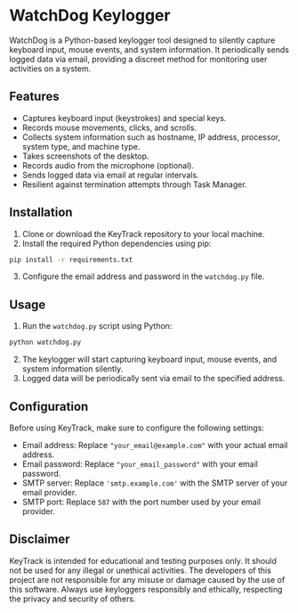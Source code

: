 # WatchDog Keylogger

WatchDog is a Python-based keylogger tool designed to silently capture keyboard input, mouse events, and system information. It periodically sends logged data via email, providing a discreet method for monitoring user activities on a system.

## Features

- Captures keyboard input (keystrokes) and special keys.
- Records mouse movements, clicks, and scrolls.
- Collects system information such as hostname, IP address, processor, system type, and machine type.
- Takes screenshots of the desktop.
- Records audio from the microphone (optional).
- Sends logged data via email at regular intervals.
- Resilient against termination attempts through Task Manager.

## Installation

1. Clone or download the KeyTrack repository to your local machine.
2. Install the required Python dependencies using pip:

```bash
pip install -r requirements.txt
```

3. Configure the email address and password in the `watchdog.py` file.

## Usage

1. Run the `watchdog.py` script using Python:

```bash
python watchdog.py
```

2. The keylogger will start capturing keyboard input, mouse events, and system information silently.
3. Logged data will be periodically sent via email to the specified address.

## Configuration

Before using KeyTrack, make sure to configure the following settings:

- Email address: Replace `"your_email@example.com"` with your actual email address.
- Email password: Replace `"your_email_password"` with your email password.
- SMTP server: Replace `'smtp.example.com'` with the SMTP server of your email provider.
- SMTP port: Replace `587` with the port number used by your email provider.

## Disclaimer

KeyTrack is intended for educational and testing purposes only. It should not be used for any illegal or unethical activities. The developers of this project are not responsible for any misuse or damage caused by the use of this software.
Always use keyloggers responsibly and ethically, respecting the privacy and security of others.
